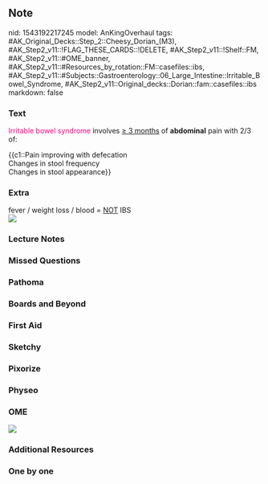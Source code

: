 ## Note
nid: 1543192217245
model: AnKingOverhaul
tags: #AK_Original_Decks::Step_2::Cheesy_Dorian_(M3), #AK_Step2_v11::!FLAG_THESE_CARDS::!DELETE, #AK_Step2_v11::!Shelf::FM, #AK_Step2_v11::#OME_banner, #AK_Step2_v11::#Resources_by_rotation::FM::casefiles::ibs, #AK_Step2_v11::#Subjects::Gastroenterology::06_Large_Intestine::Irritable_Bowel_Syndrome, #AK_Step2_v11::Original_decks::Dorian::fam::casefiles::ibs
markdown: false

### Text
<font color="#FC0280">Irritable bowel syndrome</font> involves <u>≥
3 months</u> of <b>abdominal</b> pain with 2/3 of:
<div>
  {{c1::Pain improving with defecation
  <div>
    Changes in stool frequency
  </div>
  <div>
    Changes in stool appearance}}
  </div>
</div>

### Extra
<div>
  fever / weight loss / blood = <u>NOT</u> IBS
</div><img src="paste-536054868213763.jpg">

### Lecture Notes


### Missed Questions


### Pathoma


### Boards and Beyond


### First Aid


### Sketchy


### Pixorize


### Physeo


### OME
<div class="ome-widget">
  <a href="https://onlinemeded.org?ref=anki"><img src=
  "_OME_AnkiFlashcards_General_7.png"></a>
</div>

### Additional Resources


### One by one

